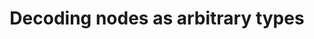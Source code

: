 ---
layout: tutorial
title: "Decoding nodes as arbitrary types"
section: tutorial
sort: 4
status: wip
---
